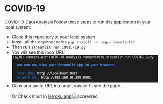 # COVID-19
COVID-19 Data Analysis
Follow these steps to run this application in your local system:
* Clone this repository to your local system
* Install all the dependencies `pip install -r requirements.txt`
* Then run ``streamlit run COVID-19.py``
* You will see this local URL:</br>
![screenshot](URL.png)
* Copy and paste URL into any browser to see the page.</br></br>
Or Check it out in [Heroku app](https://covid19-rakesh.herokuapp.com/)
![screenrec](output.gif)
